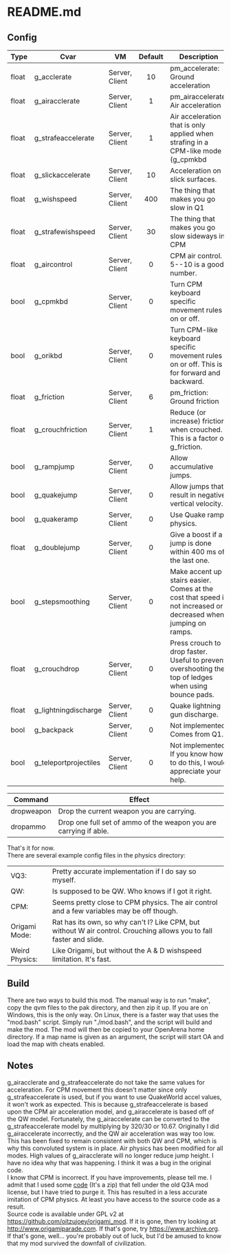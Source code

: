 
# README.md

## Config

| Type | Cvar | VM | Default | Description |
|-|-|-|:-:|-|
| float | g_acclerate | Server, Client | 10 | pm_accelerate: Ground acceleration |
| float | g_airacclerate | Server, Client | 1 | pm_airaccelerate: Air acceleration |
| float | g_strafeaccelerate | Server, Client | 1 | Air acceleration that is only applied when strafing in a CPM-like mode (g_cpmkbd || g_orikbd) |
| float | g_slickaccelerate | Server, Client | 10 | Acceleration on slick surfaces. |
| float | g_wishspeed | Server, Client | 400 | The thing that makes you go slow in Q1 |
| float | g_strafewishspeed | Server, Client | 30 | The thing that makes you go slow sideways in CPM |
| float | g_aircontrol | Server, Client | 0 | CPM air control. 5--10 is a good number. |
| bool | g_cpmkbd | Server, Client | 0 | Turn CPM keyboard specific movement rules on or off. |
| bool | g_orikbd | Server, Client | 0 | Turn CPM-like keyboard specific movement rules on or off. This is for forward and backward. |
| float | g_friction | Server, Client | 6 | pm_friction: Ground friction |
| float | g_crouchfriction | Server, Client | 1 | Reduce (or increase) friction when crouched. This is a factor of g_friction. |
| bool | g_rampjump | Server, Client | 0 | Allow accumulative jumps. |
| bool | g_quakejump | Server, Client | 0 | Allow jumps that result in negative vertical velocity. |
| bool | g_quakeramp | Server, Client | 0 | Use Quake ramp physics. |
| float | g_doublejump | Server, Client | 0 | Give a boost if a jump is done within 400 ms of the last one. |
| bool | g_stepsmoothing | Server, Client | 0 | Make accent up stairs easier. Comes at the cost that speed is not increased or decreased when jumping on ramps. |
| float | g_crouchdrop | Server, Client | 0 | Press crouch to drop faster. Useful to prevent overshooting the top of ledges when using bounce pads. |
| float | g_lightningdischarge | Server, Client | 0 | Quake lightning gun discharge. |
| bool | g_backpack | Server, Client | 0 | Not implemented. Comes from Q1.|
| bool | g_teleportprojectiles | Server, Client | 0 | Not implemented. If you know how to do this, I would appreciate your help. |

| Command | Effect |
|-|-|
| dropweapon | Drop the current weapon you are carrying. |
| dropammo | Drop one full set of ammo of the weapon you are carrying if able. |

That's it for now.  
There are several example config files in the physics directory:

| | |
|-|-|
| VQ3: | Pretty accurate implementation if I do say so myself. |
| QW: | Is supposed to be QW. Who knows if I got it right. |
| CPM: | Seems pretty close to CPM physics. The air control and a few variables may be off though. |
| Origami Mode: | Rat has its own, so why can't I? Like CPM, but without W air control. Crouching allows you to fall faster and slide. |
| Weird Physics: | Like Origami, but without the A & D wishspeed limitation. It's fast. |

## Build

There are two ways to build this mod. The manual way is to run "make", copy the qvm files to the pak directory, and then zip it up. If you are on Windows, this is the only way. On Linux, there is a faster way that uses the "mod.bash" script. Simply run "./mod.bash", and the script will build and make the mod. The mod will then be copied to your OpenArena home directory. If a map name is given as an argument, the script will start OA and load the map with cheats enabled.

## Notes

g_airacclerate and g_strafeaccelerate do not take the same values for acceleration. For CPM movement this doesn't matter since only g_strafeaccelerate is used, but if you want to use QuakeWorld accel values, it won't work as expected. This is because g_strafeaccelerate is based upon the CPM air acceleration model, and g_airaccelerate is based off of the QW model. Fortunately, the g_airaccelerate can be converted to the g_strafeaccelerate model by multiplying by 320/30 or 10.67. Originally I did g_airaccelerate incorrectly, and the QW air acceleration was way too low. This has been fixed to remain consistent with both QW and CPM, which is why this convoluted system is in place.
Air physics has been modified for all modes. High values of g_airacclerate will no longer reduce jump height. I have no idea why that was happening. I think it was a bug in the original code.  
I know that CPM is incorrect. If you have improvements, please tell me. I admit that I used some [code](https://web.archive.org/web/20070214143052/http://games.linuxdude.com/tamaps/archive/cpm1_dev_docs.zip) (It's a zip) that fell under the old Q3A mod license, but I have tried to purge it. This has resulted in a less accurate imitation of CPM physics. At least you have access to the source code as a result.  
Source code is available under GPL v2 at <https://github.com/oitzujoey/origami_mod>. If it is gone, then try looking at <http://www.origamiparade.com>. If that's gone, try <https://www.archive.org>. If that's gone, well... you're probably out of luck, but I'd be amused to know that my mod survived the downfall of civilization.  
